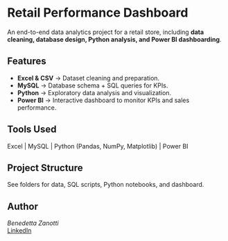 # Retail Performance Dashboard

An end-to-end data analytics project for a retail store, including **data cleaning, database design, Python analysis, and Power BI dashboarding**.

## Features
- **Excel & CSV** → Dataset cleaning and preparation.
- **MySQL** → Database schema + SQL queries for KPIs.
- **Python** → Exploratory data analysis and visualization.
- **Power BI** → Interactive dashboard to monitor KPIs and sales performance.

## Tools Used
Excel | MySQL | Python (Pandas, NumPy, Matplotlib) | Power BI

## Project Structure
See folders for data, SQL scripts, Python notebooks, and dashboard.

## Author
*Benedetta Zanotti*  
[LinkedIn](www.linkedin.com/in/benedetta-zanotti) 
